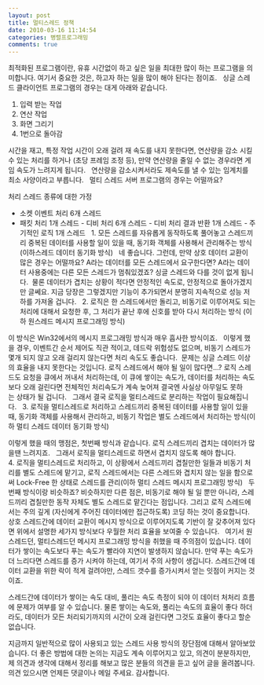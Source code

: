 ```yaml
---
layout: post
title: 멀티스레드 정책
date: 2010-03-16 11:14:54
categories: 병렬프로그래밍
comments: true
---
```


최적화된 프로그램이란, 유휴 시간없이 하고 싶은 일을 최대한 많이 하는 프로그램을 의미합니다.
여기서 중요한 것은, 하고자 하는 일을 많이 해야 된다는 점이죠.
 
싱글 스레드 클라이언트 프로그램의 경우는 대게 아래와 같습니다. 
1. 입력 받는 작업
2. 연산 작업
3. 화면 그리기 
4. 1번으로 돌아감

시간을 재고, 특정 작업 시간이 오래 걸려 재 속도를 내지 못한다면, 연산량을 감소 시킬 수 있는 처리를 하거나 (초당 프레임 조정 등), 만약 연산량을 줄일 수 없는 경우라면 게임 속도가 느려지게 됩니다.
 
연산량을 감소시켜서라도 제속도를 낼 수 있는 임계치를 최소 사양이라고 부릅니다.
 
멀티 스레드 서버 프로그램의 경우는 어떨까요?

처리 스레드 종류에 대한 가정
- 소켓 이벤트 처리 6개 스레드
- 패킷 처리 1개 스레드
- 디비 처리 6개 스레드
- 디비 처리 결과 반환 1개 스레드
- 주기적인 로직 1개 스레드
 
1. 모든 스레드를 자유롭게 동작하도록 풀어놓고 스레드끼리 중복된 데이터를 사용할 일이 있을 때, 동기화 객체를 사용해서 관리해주는 방식(이하스레드 데이터 동기화 방식)
 
네 좋습니다. 그런데, 만약 상호 데이터 교환이 많은 경우는 어떨까요?
A라는 데이터를 모든 스레드에서 요구한다면? A라는 데이터 사용중에는 다른 모든 스레드가 멈춰있겠죠? 싱글 스레드와 다를 것이 없게 됩니다. 
물론 데이터가 겹치는 상황이 적다면 안정적인 속도로, 안정적으로 돌아가겠지만 글쎄요. 지금 당장은 그렇겠지만 기능이 추가되면서 분명히 지속적으로 성능 저하를 가져올 겁니다.
 
2. 로직은 한 스레드에서만 돌리고, 비동기로 이루어져도 되는 처리에 대해서 요청한 후, 그 처리가 끝난 후에 신호를 받아 다시 처리하는 방식 (이하 원스레드 메시지 프로그래밍 방식)

이 방식은 Win32에서의 메시지 프로그래밍 방식과 매우 흡사한 방식이죠.
 
이렇게 했을 경우, 이벤트간 순서 제어도 직관 적이고, 데드락 위험성도 없으며, 비동기 스레드가 몇개 되지 않고 오래 걸리지 않는다면 처리 속도도 좋습니다. 
문제는 싱글 스레드 이상의 효율을 내지 못한다는 것입니다. 로직 스레드에서 해야 될 일이 많다면...? 로직 스레드도 요청을 큐에서 꺼내서 처리하는데, 이 큐에 쌓이는 속도가, 데이터를 처리하는 속도보다 오래 걸린다면 전체적인 처리속도가 계속 늦어져 결국엔 사실상 아무일도 못하는 상태가 될 겁니다.
 
그래서 결국 로직을 멀티스레드로 분리하는 작업이 필요해집니다.
 
3. 로직을 멀티스레드로 처리하고 스레드끼리 중복된 데이터를 사용할 일이 있을 때, 동기화 객체를 사용해서 관리하고, 비동기 작업은 별도 스레드에서 처리하는 방식(이하 멀티 스레드 데이터 동기화 방식)

이렇게 했을 때의 맹점은, 첫번째 방식과 같습니다. 로직 스레드끼리 겹치는 데이터가 많을땐 느려지죠.
 
그래서 로직을 멀티스레드로 하면서 겹치지 않도록 해야 합니다.
 
4. 로직을 멀티스레드로 처리하고, 이 상황에서 스레드끼리 겹칠만한 일들과 비동기 처리를 별도 스레드에 맡기고, 로직 스레드에서는 다른 스레드와 겹치지 않는 일을 함으로써 Lock-Free 한 상태로 스레드를 관리(이하 멀티 스레드 메시지 프로그래밍 방식)
 
두번째 방식이랑 비슷하죠? 비슷하지만 다른 점은, 비동기로 해야 될 일 뿐만 아니라, 스레드끼리 겹칠만한 동작 자체도 별도 스레드로 맡긴다는 점입니다.
그리고 로직 스레드에서는 주의 깊게 (자신에게 주어진 데이터에만 접근하도록) 코딩 하는 것이 중요합니다.
상호 스레드간에 데이터 교환이 메시지 방식으로 이루어지도록 기반이 잘 갖추어져 있다면 위에서 설명한 세가지 방식보다 우월한 처리 효율을 보여줄 수 있습니다.
 
여기서 원스레드던, 멀티스레드던 메시지 프로그래밍 방식을 취했을 때 주의점이 있습니다. 데이터가 쌓이는 속도보다 푸는 속도가 빨라야 지연이 발생하지 않습니다.
만약 푸는 속도가 더 느리다면 스레드를 증가 시켜야 하는데, 여기서 주의 사항이 생깁니다.
스레드간에 데이터 교환을 위한 락이 적게 걸려야만, 스레드 갯수를 증가시켜서 얻는 잇점이 커지는 것이죠.
 

스레드간에 데이터가 쌓이는 속도 대비, 풀리는 속도 측정이 되야 이 데이터 처처리 흐름에 문제가 여부를 알 수 있습니다.
물론 쌓이는 속도와, 풀리는 속도의 효율이 좋다 하더라도, 데이터가 모든 처리되기까지의 시간이 오래 걸린다면 그것도 효율이 좋다고 할순 없습니다.


지금까지 일반적으로 많이 사용되고 있는 스레드 사용 방식의 장단점에 대해서 알아보았습니다.
더 좋은 방법에 대한 논의는 지금도 계속 이루어지고 있고, 의견이 분분하지만, 제 의견과 생각에 대해서 정리를 해보고 많은 분들의 의견을 듣고 싶어 글을 올려봅니다. 의견 있으시면 언제든 댓글이나 메일 주세요. 감사합니다.